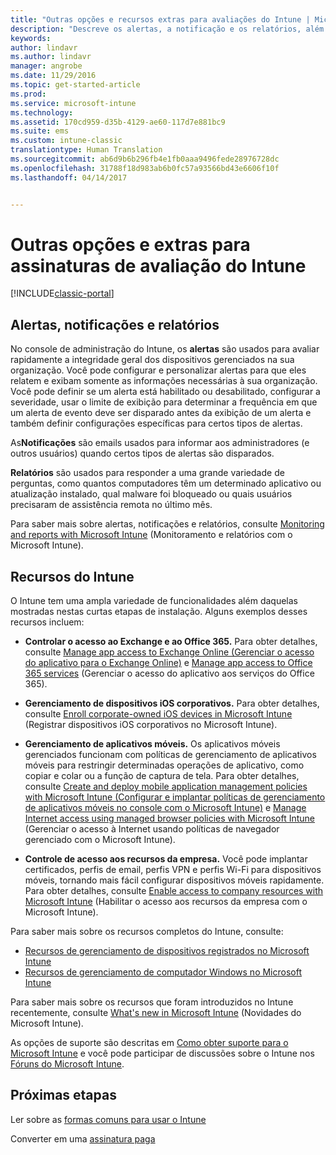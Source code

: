 ```yaml
---
title: "Outras opções e recursos extras para avaliações do Intune | Microsoft Docs"
description: "Descreve os alertas, a notificação e os relatórios, além das funcionalidades gerais do Intune sobre as quais você precisa saber ao se inscrever para uma avaliação gratuita de 30 dias do Intune"
keywords: 
author: lindavr
ms.author: lindavr
manager: angrobe
ms.date: 11/29/2016
ms.topic: get-started-article
ms.prod: 
ms.service: microsoft-intune
ms.technology: 
ms.assetid: 170cd959-d35b-4129-ae60-117d7e881bc9
ms.suite: ems
ms.custom: intune-classic
translationtype: Human Translation
ms.sourcegitcommit: ab6d9b6b296fb4e1fb0aaa9496fede28976728dc
ms.openlocfilehash: 31788f18d983ab6b0fc57a93566bd43e6606f10f
ms.lasthandoff: 04/14/2017


---
```


# <a name="other-options-and-extras-for-intune-evaluation-subscriptions"></a>Outras opções e extras para assinaturas de avaliação do Intune

[!INCLUDE[classic-portal](../includes/classic-portal.md)]

## <a name="alerts-notifications-and-reports"></a>Alertas, notificações e relatórios
No console de administração do Intune, os **alertas** são usados para avaliar rapidamente a integridade geral dos dispositivos gerenciados na sua organização. Você pode configurar e personalizar alertas para que eles relatem e exibam somente as informações necessárias à sua organização. Você pode definir se um alerta está habilitado ou desabilitado, configurar a severidade, usar o limite de exibição para determinar a frequência em que um alerta de evento deve ser disparado antes da exibição de um alerta e também definir configurações específicas para certos tipos de alertas.

As**Notificações** são emails usados para informar aos administradores (e outros usuários) quando certos tipos de alertas são disparados.

**Relatórios** são usados para responder a uma grande variedade de perguntas, como quantos computadores têm um determinado aplicativo ou atualização instalado, qual malware foi bloqueado ou quais usuários precisaram de assistência remota no último mês.

Para saber mais sobre alertas, notificações e relatórios, consulte [Monitoring and reports with Microsoft Intune](/Intune/Deploy-Use/monitoring-and-reports-with-microsoft-intune) (Monitoramento e relatórios com o Microsoft Intune).

## <a name="intune-capabilities"></a>Recursos do Intune
O Intune tem uma ampla variedade de funcionalidades além daquelas mostradas nestas curtas etapas de instalação. Alguns exemplos desses recursos incluem:

-   **Controlar o acesso ao Exchange e ao Office 365.** Para obter detalhes, consulte [Manage app access to Exchange Online (Gerenciar o acesso do aplicativo para o Exchange Online)](https://docs.microsoft.com/intune/deploy-use/restrict-access-to-email-and-o365-services-with-microsoft-intune) e [Manage app access to Office 365 services](https://docs.microsoft.com/intune/deploy-use/restrict-access-to-email-and-o365-services-with-microsoft-intune) (Gerenciar o acesso do aplicativo aos serviços do Office 365).

-   **Gerenciamento de dispositivos iOS corporativos.** Para obter detalhes, consulte [Enroll corporate-owned iOS devices in Microsoft Intune](/Intune/Deploy-Use/enroll-corporate-owned-ios-devices-in-microsoft-intune) (Registrar dispositivos iOS corporativos no Microsoft Intune).

-   **Gerenciamento de aplicativos móveis.** Os aplicativos móveis gerenciados funcionam com políticas de gerenciamento de aplicativos móveis para restringir determinadas operações de aplicativo, como copiar e colar ou a função de captura de tela. Para obter detalhes, consulte [Create and deploy mobile application management policies with Microsoft Intune (Configurar e implantar políticas de gerenciamento de aplicativos móveis no console com o Microsoft Intune)](/Intune/Deploy-Use/create-and-deploy-mobile-app-management-policies-with-microsoft-intune) e [Manage Internet access using managed browser policies with Microsoft Intune](/Intune/Deploy-Use/manage-internet-access-using-managed-browser-policies) (Gerenciar o acesso à Internet usando políticas de navegador gerenciado com o Microsoft Intune).

-   **Controle de acesso aos recursos da empresa.** Você pode implantar certificados, perfis de email, perfis VPN e perfis Wi-Fi para dispositivos móveis, tornando mais fácil configurar dispositivos móveis rapidamente. Para obter detalhes, consulte [Enable access to company resources with Microsoft Intune](/Intune/Deploy-Use/enable-access-to-company-resources-with-microsoft-intune) (Habilitar o acesso aos recursos da empresa com o Microsoft Intune).

Para saber mais sobre os recursos completos do Intune, consulte:
- [Recursos de gerenciamento de dispositivos registrados no Microsoft Intune](/intune/get-started/mobile-device-management-capabilities-in-microsoft-intune)
- [Recursos de gerenciamento de computador Windows no Microsoft Intune](/intune/get-started/windows-pc-management-capabilities-in-microsoft-intune)

Para saber mais sobre os recursos que foram introduzidos no Intune recentemente, consulte [What's new in Microsoft Intune](/Intune/Deploy-Use/whats-new-in-microsoft-intune) (Novidades do Microsoft Intune).

As opções de suporte são descritas em [Como obter suporte para o Microsoft Intune](/Intune/Troubleshoot/how-to-get-support-for-microsoft-intune) e você pode participar de discussões sobre o Intune nos [Fóruns do Microsoft Intune](https://social.technet.microsoft.com/Forums/en-US/home?forum=microsoftintuneprod).

## <a name="next-steps"></a>Próximas etapas
Ler sobre as [formas comuns para usar o Intune](common-ways-to-use-intune.md)

Converter em uma [assinatura paga](get-started-with-a-30-day-trial-of-microsoft-intune-step-7.md)

